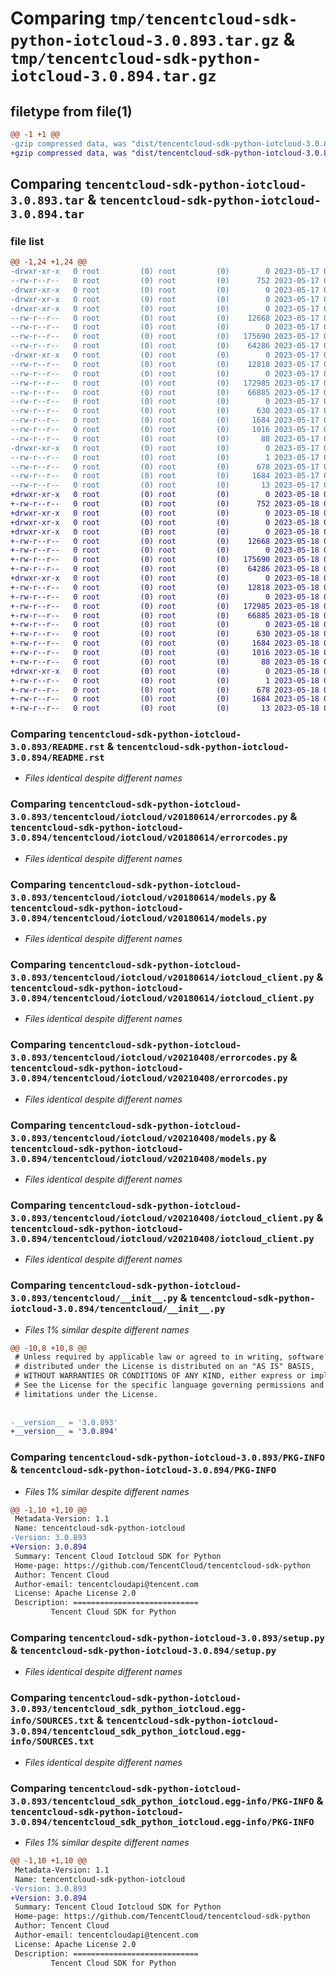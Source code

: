 # Comparing `tmp/tencentcloud-sdk-python-iotcloud-3.0.893.tar.gz` & `tmp/tencentcloud-sdk-python-iotcloud-3.0.894.tar.gz`

## filetype from file(1)

```diff
@@ -1 +1 @@
-gzip compressed data, was "dist/tencentcloud-sdk-python-iotcloud-3.0.893.tar", last modified: Wed May 17 03:33:42 2023, max compression
+gzip compressed data, was "dist/tencentcloud-sdk-python-iotcloud-3.0.894.tar", last modified: Thu May 18 00:28:39 2023, max compression
```

## Comparing `tencentcloud-sdk-python-iotcloud-3.0.893.tar` & `tencentcloud-sdk-python-iotcloud-3.0.894.tar`

### file list

```diff
@@ -1,24 +1,24 @@
-drwxr-xr-x   0 root         (0) root         (0)        0 2023-05-17 03:33:42.000000 tencentcloud-sdk-python-iotcloud-3.0.893/
--rw-r--r--   0 root         (0) root         (0)      752 2023-05-17 03:33:42.000000 tencentcloud-sdk-python-iotcloud-3.0.893/README.rst
-drwxr-xr-x   0 root         (0) root         (0)        0 2023-05-17 03:33:42.000000 tencentcloud-sdk-python-iotcloud-3.0.893/tencentcloud/
-drwxr-xr-x   0 root         (0) root         (0)        0 2023-05-17 03:33:42.000000 tencentcloud-sdk-python-iotcloud-3.0.893/tencentcloud/iotcloud/
-drwxr-xr-x   0 root         (0) root         (0)        0 2023-05-17 03:33:42.000000 tencentcloud-sdk-python-iotcloud-3.0.893/tencentcloud/iotcloud/v20180614/
--rw-r--r--   0 root         (0) root         (0)    12668 2023-05-17 03:33:42.000000 tencentcloud-sdk-python-iotcloud-3.0.893/tencentcloud/iotcloud/v20180614/errorcodes.py
--rw-r--r--   0 root         (0) root         (0)        0 2023-05-17 03:33:42.000000 tencentcloud-sdk-python-iotcloud-3.0.893/tencentcloud/iotcloud/v20180614/__init__.py
--rw-r--r--   0 root         (0) root         (0)   175690 2023-05-17 03:33:42.000000 tencentcloud-sdk-python-iotcloud-3.0.893/tencentcloud/iotcloud/v20180614/models.py
--rw-r--r--   0 root         (0) root         (0)    64286 2023-05-17 03:33:42.000000 tencentcloud-sdk-python-iotcloud-3.0.893/tencentcloud/iotcloud/v20180614/iotcloud_client.py
-drwxr-xr-x   0 root         (0) root         (0)        0 2023-05-17 03:33:42.000000 tencentcloud-sdk-python-iotcloud-3.0.893/tencentcloud/iotcloud/v20210408/
--rw-r--r--   0 root         (0) root         (0)    12818 2023-05-17 03:33:42.000000 tencentcloud-sdk-python-iotcloud-3.0.893/tencentcloud/iotcloud/v20210408/errorcodes.py
--rw-r--r--   0 root         (0) root         (0)        0 2023-05-17 03:33:42.000000 tencentcloud-sdk-python-iotcloud-3.0.893/tencentcloud/iotcloud/v20210408/__init__.py
--rw-r--r--   0 root         (0) root         (0)   172985 2023-05-17 03:33:42.000000 tencentcloud-sdk-python-iotcloud-3.0.893/tencentcloud/iotcloud/v20210408/models.py
--rw-r--r--   0 root         (0) root         (0)    66885 2023-05-17 03:33:42.000000 tencentcloud-sdk-python-iotcloud-3.0.893/tencentcloud/iotcloud/v20210408/iotcloud_client.py
--rw-r--r--   0 root         (0) root         (0)        0 2023-05-17 03:33:42.000000 tencentcloud-sdk-python-iotcloud-3.0.893/tencentcloud/iotcloud/__init__.py
--rw-r--r--   0 root         (0) root         (0)      630 2023-05-17 03:33:42.000000 tencentcloud-sdk-python-iotcloud-3.0.893/tencentcloud/__init__.py
--rw-r--r--   0 root         (0) root         (0)     1684 2023-05-17 03:33:42.000000 tencentcloud-sdk-python-iotcloud-3.0.893/PKG-INFO
--rw-r--r--   0 root         (0) root         (0)     1016 2023-05-17 03:33:42.000000 tencentcloud-sdk-python-iotcloud-3.0.893/setup.py
--rw-r--r--   0 root         (0) root         (0)       88 2023-05-17 03:33:42.000000 tencentcloud-sdk-python-iotcloud-3.0.893/setup.cfg
-drwxr-xr-x   0 root         (0) root         (0)        0 2023-05-17 03:33:42.000000 tencentcloud-sdk-python-iotcloud-3.0.893/tencentcloud_sdk_python_iotcloud.egg-info/
--rw-r--r--   0 root         (0) root         (0)        1 2023-05-17 03:33:42.000000 tencentcloud-sdk-python-iotcloud-3.0.893/tencentcloud_sdk_python_iotcloud.egg-info/dependency_links.txt
--rw-r--r--   0 root         (0) root         (0)      678 2023-05-17 03:33:42.000000 tencentcloud-sdk-python-iotcloud-3.0.893/tencentcloud_sdk_python_iotcloud.egg-info/SOURCES.txt
--rw-r--r--   0 root         (0) root         (0)     1684 2023-05-17 03:33:42.000000 tencentcloud-sdk-python-iotcloud-3.0.893/tencentcloud_sdk_python_iotcloud.egg-info/PKG-INFO
--rw-r--r--   0 root         (0) root         (0)       13 2023-05-17 03:33:42.000000 tencentcloud-sdk-python-iotcloud-3.0.893/tencentcloud_sdk_python_iotcloud.egg-info/top_level.txt
+drwxr-xr-x   0 root         (0) root         (0)        0 2023-05-18 00:28:39.000000 tencentcloud-sdk-python-iotcloud-3.0.894/
+-rw-r--r--   0 root         (0) root         (0)      752 2023-05-18 00:28:39.000000 tencentcloud-sdk-python-iotcloud-3.0.894/README.rst
+drwxr-xr-x   0 root         (0) root         (0)        0 2023-05-18 00:28:39.000000 tencentcloud-sdk-python-iotcloud-3.0.894/tencentcloud/
+drwxr-xr-x   0 root         (0) root         (0)        0 2023-05-18 00:28:39.000000 tencentcloud-sdk-python-iotcloud-3.0.894/tencentcloud/iotcloud/
+drwxr-xr-x   0 root         (0) root         (0)        0 2023-05-18 00:28:39.000000 tencentcloud-sdk-python-iotcloud-3.0.894/tencentcloud/iotcloud/v20180614/
+-rw-r--r--   0 root         (0) root         (0)    12668 2023-05-18 00:28:39.000000 tencentcloud-sdk-python-iotcloud-3.0.894/tencentcloud/iotcloud/v20180614/errorcodes.py
+-rw-r--r--   0 root         (0) root         (0)        0 2023-05-18 00:28:39.000000 tencentcloud-sdk-python-iotcloud-3.0.894/tencentcloud/iotcloud/v20180614/__init__.py
+-rw-r--r--   0 root         (0) root         (0)   175690 2023-05-18 00:28:39.000000 tencentcloud-sdk-python-iotcloud-3.0.894/tencentcloud/iotcloud/v20180614/models.py
+-rw-r--r--   0 root         (0) root         (0)    64286 2023-05-18 00:28:39.000000 tencentcloud-sdk-python-iotcloud-3.0.894/tencentcloud/iotcloud/v20180614/iotcloud_client.py
+drwxr-xr-x   0 root         (0) root         (0)        0 2023-05-18 00:28:39.000000 tencentcloud-sdk-python-iotcloud-3.0.894/tencentcloud/iotcloud/v20210408/
+-rw-r--r--   0 root         (0) root         (0)    12818 2023-05-18 00:28:39.000000 tencentcloud-sdk-python-iotcloud-3.0.894/tencentcloud/iotcloud/v20210408/errorcodes.py
+-rw-r--r--   0 root         (0) root         (0)        0 2023-05-18 00:28:39.000000 tencentcloud-sdk-python-iotcloud-3.0.894/tencentcloud/iotcloud/v20210408/__init__.py
+-rw-r--r--   0 root         (0) root         (0)   172985 2023-05-18 00:28:39.000000 tencentcloud-sdk-python-iotcloud-3.0.894/tencentcloud/iotcloud/v20210408/models.py
+-rw-r--r--   0 root         (0) root         (0)    66885 2023-05-18 00:28:39.000000 tencentcloud-sdk-python-iotcloud-3.0.894/tencentcloud/iotcloud/v20210408/iotcloud_client.py
+-rw-r--r--   0 root         (0) root         (0)        0 2023-05-18 00:28:39.000000 tencentcloud-sdk-python-iotcloud-3.0.894/tencentcloud/iotcloud/__init__.py
+-rw-r--r--   0 root         (0) root         (0)      630 2023-05-18 00:28:39.000000 tencentcloud-sdk-python-iotcloud-3.0.894/tencentcloud/__init__.py
+-rw-r--r--   0 root         (0) root         (0)     1684 2023-05-18 00:28:39.000000 tencentcloud-sdk-python-iotcloud-3.0.894/PKG-INFO
+-rw-r--r--   0 root         (0) root         (0)     1016 2023-05-18 00:28:39.000000 tencentcloud-sdk-python-iotcloud-3.0.894/setup.py
+-rw-r--r--   0 root         (0) root         (0)       88 2023-05-18 00:28:39.000000 tencentcloud-sdk-python-iotcloud-3.0.894/setup.cfg
+drwxr-xr-x   0 root         (0) root         (0)        0 2023-05-18 00:28:39.000000 tencentcloud-sdk-python-iotcloud-3.0.894/tencentcloud_sdk_python_iotcloud.egg-info/
+-rw-r--r--   0 root         (0) root         (0)        1 2023-05-18 00:28:39.000000 tencentcloud-sdk-python-iotcloud-3.0.894/tencentcloud_sdk_python_iotcloud.egg-info/dependency_links.txt
+-rw-r--r--   0 root         (0) root         (0)      678 2023-05-18 00:28:39.000000 tencentcloud-sdk-python-iotcloud-3.0.894/tencentcloud_sdk_python_iotcloud.egg-info/SOURCES.txt
+-rw-r--r--   0 root         (0) root         (0)     1684 2023-05-18 00:28:39.000000 tencentcloud-sdk-python-iotcloud-3.0.894/tencentcloud_sdk_python_iotcloud.egg-info/PKG-INFO
+-rw-r--r--   0 root         (0) root         (0)       13 2023-05-18 00:28:39.000000 tencentcloud-sdk-python-iotcloud-3.0.894/tencentcloud_sdk_python_iotcloud.egg-info/top_level.txt
```

### Comparing `tencentcloud-sdk-python-iotcloud-3.0.893/README.rst` & `tencentcloud-sdk-python-iotcloud-3.0.894/README.rst`

 * *Files identical despite different names*

### Comparing `tencentcloud-sdk-python-iotcloud-3.0.893/tencentcloud/iotcloud/v20180614/errorcodes.py` & `tencentcloud-sdk-python-iotcloud-3.0.894/tencentcloud/iotcloud/v20180614/errorcodes.py`

 * *Files identical despite different names*

### Comparing `tencentcloud-sdk-python-iotcloud-3.0.893/tencentcloud/iotcloud/v20180614/models.py` & `tencentcloud-sdk-python-iotcloud-3.0.894/tencentcloud/iotcloud/v20180614/models.py`

 * *Files identical despite different names*

### Comparing `tencentcloud-sdk-python-iotcloud-3.0.893/tencentcloud/iotcloud/v20180614/iotcloud_client.py` & `tencentcloud-sdk-python-iotcloud-3.0.894/tencentcloud/iotcloud/v20180614/iotcloud_client.py`

 * *Files identical despite different names*

### Comparing `tencentcloud-sdk-python-iotcloud-3.0.893/tencentcloud/iotcloud/v20210408/errorcodes.py` & `tencentcloud-sdk-python-iotcloud-3.0.894/tencentcloud/iotcloud/v20210408/errorcodes.py`

 * *Files identical despite different names*

### Comparing `tencentcloud-sdk-python-iotcloud-3.0.893/tencentcloud/iotcloud/v20210408/models.py` & `tencentcloud-sdk-python-iotcloud-3.0.894/tencentcloud/iotcloud/v20210408/models.py`

 * *Files identical despite different names*

### Comparing `tencentcloud-sdk-python-iotcloud-3.0.893/tencentcloud/iotcloud/v20210408/iotcloud_client.py` & `tencentcloud-sdk-python-iotcloud-3.0.894/tencentcloud/iotcloud/v20210408/iotcloud_client.py`

 * *Files identical despite different names*

### Comparing `tencentcloud-sdk-python-iotcloud-3.0.893/tencentcloud/__init__.py` & `tencentcloud-sdk-python-iotcloud-3.0.894/tencentcloud/__init__.py`

 * *Files 1% similar despite different names*

```diff
@@ -10,8 +10,8 @@
 # Unless required by applicable law or agreed to in writing, software
 # distributed under the License is distributed on an "AS IS" BASIS,
 # WITHOUT WARRANTIES OR CONDITIONS OF ANY KIND, either express or implied.
 # See the License for the specific language governing permissions and
 # limitations under the License.
 
 
-__version__ = '3.0.893'
+__version__ = '3.0.894'
```

### Comparing `tencentcloud-sdk-python-iotcloud-3.0.893/PKG-INFO` & `tencentcloud-sdk-python-iotcloud-3.0.894/PKG-INFO`

 * *Files 1% similar despite different names*

```diff
@@ -1,10 +1,10 @@
 Metadata-Version: 1.1
 Name: tencentcloud-sdk-python-iotcloud
-Version: 3.0.893
+Version: 3.0.894
 Summary: Tencent Cloud Iotcloud SDK for Python
 Home-page: https://github.com/TencentCloud/tencentcloud-sdk-python
 Author: Tencent Cloud
 Author-email: tencentcloudapi@tencent.com
 License: Apache License 2.0
 Description: ============================
         Tencent Cloud SDK for Python
```

### Comparing `tencentcloud-sdk-python-iotcloud-3.0.893/setup.py` & `tencentcloud-sdk-python-iotcloud-3.0.894/setup.py`

 * *Files identical despite different names*

### Comparing `tencentcloud-sdk-python-iotcloud-3.0.893/tencentcloud_sdk_python_iotcloud.egg-info/SOURCES.txt` & `tencentcloud-sdk-python-iotcloud-3.0.894/tencentcloud_sdk_python_iotcloud.egg-info/SOURCES.txt`

 * *Files identical despite different names*

### Comparing `tencentcloud-sdk-python-iotcloud-3.0.893/tencentcloud_sdk_python_iotcloud.egg-info/PKG-INFO` & `tencentcloud-sdk-python-iotcloud-3.0.894/tencentcloud_sdk_python_iotcloud.egg-info/PKG-INFO`

 * *Files 1% similar despite different names*

```diff
@@ -1,10 +1,10 @@
 Metadata-Version: 1.1
 Name: tencentcloud-sdk-python-iotcloud
-Version: 3.0.893
+Version: 3.0.894
 Summary: Tencent Cloud Iotcloud SDK for Python
 Home-page: https://github.com/TencentCloud/tencentcloud-sdk-python
 Author: Tencent Cloud
 Author-email: tencentcloudapi@tencent.com
 License: Apache License 2.0
 Description: ============================
         Tencent Cloud SDK for Python
```

